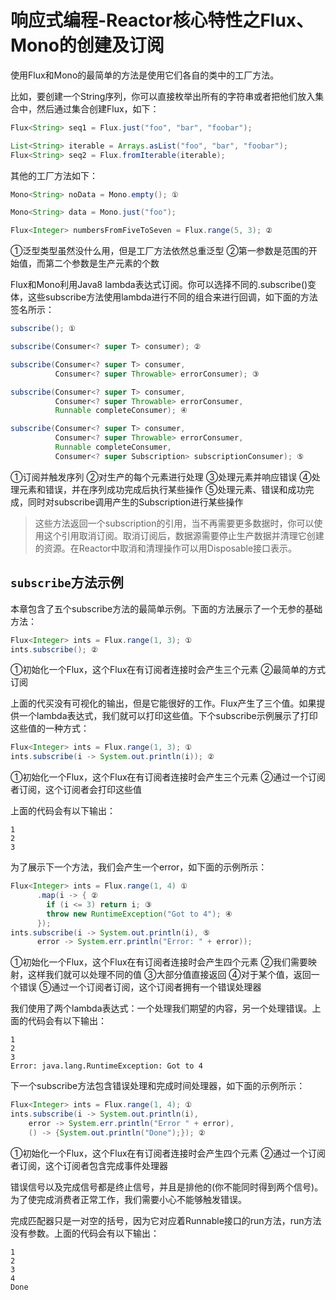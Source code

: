 # 响应式编程-Reactor核心特性之Flux、Mono的创建及订阅

使用Flux和Mono的最简单的方法是使用它们各自的类中的工厂方法。

比如，要创建一个String序列，你可以直接枚举出所有的字符串或者把他们放入集合中，然后通过集合创建Flux，如下：

```java
Flux<String> seq1 = Flux.just("foo", "bar", "foobar");

List<String> iterable = Arrays.asList("foo", "bar", "foobar");
Flux<String> seq2 = Flux.fromIterable(iterable);
```

其他的工厂方法如下：

```java
Mono<String> noData = Mono.empty(); ①

Mono<String> data = Mono.just("foo");

Flux<Integer> numbersFromFiveToSeven = Flux.range(5, 3); ②
```

①泛型类型虽然没什么用，但是工厂方法依然总重泛型
②第一参数是范围的开始值，而第二个参数是生产元素的个数

Flux和Mono利用Java8 lambda表达式订阅。你可以选择不同的.subscribe()变体，这些subscribe方法使用lambda进行不同的组合来进行回调，如下面的方法签名所示：

```java
subscribe(); ①

subscribe(Consumer<? super T> consumer); ②

subscribe(Consumer<? super T> consumer,
          Consumer<? super Throwable> errorConsumer); ③

subscribe(Consumer<? super T> consumer,
          Consumer<? super Throwable> errorConsumer,
          Runnable completeConsumer); ④

subscribe(Consumer<? super T> consumer,
          Consumer<? super Throwable> errorConsumer,
          Runnable completeConsumer,
          Consumer<? super Subscription> subscriptionConsumer); ⑤
```

①订阅并触发序列
②对生产的每个元素进行处理
③处理元素并响应错误
④处理元素和错误，并在序列成功完成后执行某些操作
⑤处理元素、错误和成功完成，同时对subscribe调用产生的Subscription进行某些操作

>这些方法返回一个subscription的引用，当不再需要更多数据时，你可以使用这个引用取消订阅。取消订阅后，数据源需要停止生产数据并清理它创建的资源。在Reactor中取消和清理操作可以用Disposable接口表示。

## `subscribe`方法示例

本章包含了五个subscribe方法的最简单示例。下面的方法展示了一个无参的基础方法：

```java
Flux<Integer> ints = Flux.range(1, 3); ①
ints.subscribe(); ②
```
①初始化一个Flux，这个Flux在有订阅者连接时会产生三个元素
②最简单的方式订阅

上面的代买没有可视化的输出，但是它能很好的工作。Flux产生了三个值。如果提供一个lambda表达式，我们就可以打印这些值。下个subscribe示例展示了打印这些值的一种方式：

```java
Flux<Integer> ints = Flux.range(1, 3); ①
ints.subscribe(i -> System.out.println(i)); ②
```
①初始化一个Flux，这个Flux在有订阅者连接时会产生三个元素
②通过一个订阅者订阅，这个订阅者会打印这些值

上面的代码会有以下输出：

```text
1
2
3
```

为了展示下一个方法，我们会产生一个error，如下面的示例所示：

```java
Flux<Integer> ints = Flux.range(1, 4) ①
      .map(i -> { ②
        if (i <= 3) return i; ③
        throw new RuntimeException("Got to 4"); ④
      });
ints.subscribe(i -> System.out.println(i), ⑤
      error -> System.err.println("Error: " + error));
```

①初始化一个Flux，这个Flux在有订阅者连接时会产生四个元素
②我们需要映射，这样我们就可以处理不同的值
③大部分值直接返回
④对于某个值，返回一个错误
⑤通过一个订阅者订阅，这个订阅者拥有一个错误处理器

我们使用了两个lambda表达式：一个处理我们期望的内容，另一个处理错误。上面的代码会有以下输出：

```text
1
2
3
Error: java.lang.RuntimeException: Got to 4
```

下一个subscribe方法包含错误处理和完成时间处理器，如下面的示例所示：

```java
Flux<Integer> ints = Flux.range(1, 4); ①
ints.subscribe(i -> System.out.println(i),
    error -> System.err.println("Error " + error),
    () -> {System.out.println("Done");}); ②
```

①初始化一个Flux，这个Flux在有订阅者连接时会产生四个元素
②通过一个订阅者订阅，这个订阅者包含完成事件处理器

错误信号以及完成信号都是终止信号，并且是排他的(你不能同时得到两个信号)。为了使完成消费者正常工作，我们需要小心不能够触发错误。

完成匹配器只是一对空的括号，因为它对应着Runnable接口的run方法，run方法没有参数。上面的代码会有以下输出：

```text
1
2
3
4
Done
```










